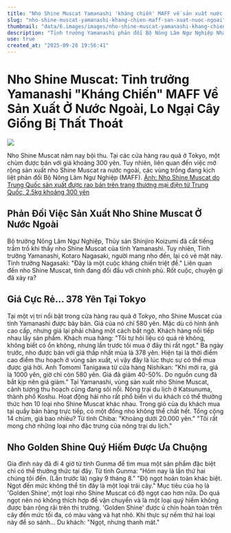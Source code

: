```yaml
---
title: "Nho Shine Muscat Yamanashi 'kháng chiến' MAFF về sản xuất nước ngoài"
slug: "nho-shine-muscat-yamanashi-khang-chien-maff-san-xuat-nuoc-ngoai"
thumbnail: "data/6.images/images/nho-shine-muscat-yamanashi-khang-chien-maff-san-xuat-nuoc-ngoai.webp"
description: "Tỉnh trưởng Yamanashi phản đối Bộ Nông Lâm Ngư Nghiệp Nhật Bản về việc sản xuất nho Shine Muscat ở nước ngoài và lo ngại cây giống bị thất thoát, trong bối cảnh mùa vụ bội thu và giá thành rẻ tại Nhật."
use: true
created_at: "2025-09-28 19:56:41"
---
```


# Nho Shine Muscat: Tỉnh trưởng Yamanashi "Kháng Chiến" MAFF Về Sản Xuất Ở Nước Ngoài, Lo Ngại Cây Giống Bị Thất Thoát

![](/images/20250928-90174527-ann-000-1-view.webp)

Nho Shine Muscat năm nay bội thu. Tại các cửa hàng rau quả ở Tokyo, một chùm được bán với giá khoảng 300 yên. Tuy nhiên, liên quan đến việc mở rộng sản xuất nho Shine Muscat ra nước ngoài, các vùng trồng đang kịch liệt phản đối Bộ Nông Lâm Ngư Nghiệp (MAFF).
[Ảnh: Nho Shine Muscat do Trung Quốc sản xuất được rao bán trên trang thương mại điện tử Trung Quốc, 2.5kg khoảng 300 yên](https://news.tv-asahi.co.jp/news_economy/articles/photos/900174527.html)

## Phản Đối Việc Sản Xuất Nho Shine Muscat Ở Nước Ngoài

Bộ trưởng Nông Lâm Ngư Nghiệp, Thủy sản Shinjiro Koizumi đã cất tiếng trầm trồ khi thấy nho Shine Muscat của tỉnh Yamanashi. Tuy nhiên, Tỉnh trưởng Yamanashi, Kotaro Nagasaki, người mang nho đến, lại có vẻ mặt này.
Tỉnh trưởng Nagasaki:
"Đây là một cuộc kháng chiến triệt để."
Liên quan đến nho Shine Muscat, tỉnh đang đối đầu với chính phủ. Rốt cuộc, chuyện gì đã xảy ra?

## Giá Cực Rẻ... 378 Yên Tại Tokyo

Tại một vị trí nổi bật trong cửa hàng rau quả ở Tokyo, nho Shine Muscat của tỉnh Yamanashi được bày bán. Giá của nó chỉ 580 yên.
Mặc dù có hình ảnh cao cấp, nhưng giá lại phải chăng một cách bất ngờ. Khách hàng nối tiếp nhau lấy sản phẩm.
Khách mua hàng:
"Tôi tự hỏi liệu có quá rẻ không, không biết có ổn không, nhưng lần trước tôi mua ở đây thì rất ngọt."
Ba ngày trước, nho được bán với giá thấp nhất mùa là 378 yên. Hiện tại là thời điểm cao điểm thu hoạch ở vùng sản xuất, vì vậy đây là lúc thực sự có thể mua được giá hời.
Anh Tomomi Tanigawa từ cửa hàng Nishikan:
"Khi mới ra, giá là 1000 yên, giờ chỉ còn 580 yên. Giá đã giảm 40-50%. Do nguồn cung đã bắt kịp nên giá giảm."
Tại Yamanashi, vùng sản xuất nho Shine Muscat, cảnh tượng thu hoạch cũng đang sôi nổi.
Nông trại du lịch ở Katsunuma, thành phố Koshu. Hoạt động hái nho rất phổ biến vì du khách có thể thưởng thức hơn 10 loại nho Shine Muscat khác nhau. Trong giỏ của du khách mua tại quầy bán hàng trực tiếp, có một đống nho không thể chất hết. Tổng cộng 14 chùm, giá bao nhiêu?
Từ tỉnh Chiba:
"Khoảng dưới 20.000 yên."
"Tôi rất mong chờ những loại nho đặc trưng của nông trại du lịch."

## Nho Golden Shine Quý Hiếm Được Ưa Chuộng

Gia đình này đã đi 4 giờ từ tỉnh Gunma để tìm mua một sản phẩm đặc biệt chỉ có thể thưởng thức tại đây.
Từ tỉnh Gunma:
"Hôm nay là lần thứ hai chúng tôi đến. (Lần trước là) ngày 9 tháng 8."
"Độ ngọt hoàn toàn khác biệt. Ngọt đến mức không thể tin đây là một loại trái cây."
Mục tiêu của họ là 'Golden Shine', một loại nho Shine Muscat có độ ngọt cao hơn nữa. Do quá ngọt nên nó không thích hợp để vận chuyển và là một loại quý hiếm không được bán rộng rãi trên thị trường.
'Golden Shine' được ủ chín hoàn toàn trên cây đến mức tối đa, có màu vàng và hạt nhỏ. Khi thực sự nếm thử hai loại này để so sánh...
Du khách:
"Ngọt, nhưng thanh mát."